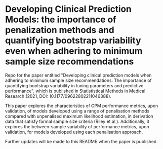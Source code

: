 # Developing Clinical Prediction Models: the importance of penalization methods and quantifying bootstrap variability even when adhering to minimum sample size recommendations
Repo for the paper entitled "Developing clinical prediction models when adhering to minimum sample size recommendations: The importance of quantifying bootstrap variability in tuning parameters and predictive performance", which is published in Statististical Methods in Medical Research (2021, DOI: 10.1177/09622802211046388). 

This paper explores the characteristics of CPM performance metrics, upon validation, of models developed using a range of penalisation methods compared with unpenalised maximum likelihood estimation, in derivation data that satisfy formal sample size criteria (Riley et al.). Additionally, it explores the between-sample variability of performance metrics, upon validation, for models developed using each penalisation approach. 

Further updates will be made to this README when the paper is published.

